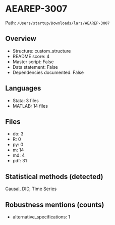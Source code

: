 # AEAREP-3007

Path: `/Users/startup/Downloads/lars/AEAREP-3007`

## Overview
- Structure: custom_structure
- README score: 4
- Master script: False
- Data statement: False
- Dependencies documented: False

## Languages
- Stata: 3 files
- MATLAB: 14 files

## Files
- do: 3
- R: 0
- py: 0
- m: 14
- md: 4
- pdf: 31

## Statistical methods (detected)
Causal, DID, Time Series

## Robustness mentions (counts)
- alternative_specifications: 1
